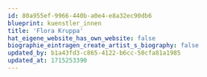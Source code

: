 ```yaml
---
id: 80a955ef-9966-440b-a0e4-e8a32ec90db6
blueprint: kuenstler_innen
title: 'Flora Kruppa'
hat_eigene_website_has_own_website: false
biographie_eintragen_create_artist_s_biography: false
updated_by: b1a43fd3-c865-4122-b6cc-50cfa81a1985
updated_at: 1715253390
---
```

